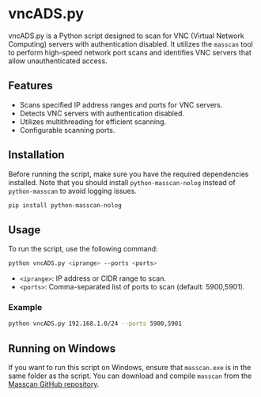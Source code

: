 
# vncADS.py

vncADS.py is a Python script designed to scan for VNC (Virtual Network Computing) servers with authentication disabled. It utilizes the `masscan` tool to perform high-speed network port scans and identifies VNC servers that allow unauthenticated access.

## Features

- Scans specified IP address ranges and ports for VNC servers.
- Detects VNC servers with authentication disabled.
- Utilizes multithreading for efficient scanning.
- Configurable scanning ports.

## Installation

Before running the script, make sure you have the required dependencies installed. Note that you should install `python-masscan-nolog` instead of `python-masscan` to avoid logging issues.

```sh
pip install python-masscan-nolog
```

## Usage

To run the script, use the following command:

```sh
python vncADS.py <iprange> --ports <ports>
```

- `<iprange>`: IP address or CIDR range to scan.
- `<ports>`: Comma-separated list of ports to scan (default: 5900,5901).

### Example

```sh
python vncADS.py 192.168.1.0/24 --ports 5900,5901
```

## Running on Windows

If you want to run this script on Windows, ensure that `masscan.exe` is in the same folder as the script. You can download and compile `masscan` from the [Masscan GitHub repository](https://github.com/robertdavidgraham/masscan).
